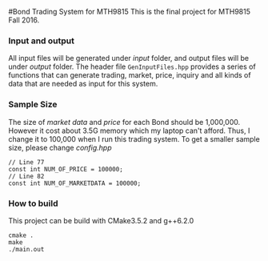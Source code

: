 #Bond Trading System for MTH9815
This is the final project for MTH9815 Fall 2016. 

### Input and output
All input files will be generated under *input* folder, and output files
will be under *output* folder. 
The header file ```GenInputFiles.hpp``` provides a series of functions that can generate trading, market, price, inquiry and all kinds of data that are needed as input for this system.

### Sample Size
The size of *market data* and *price* for each Bond should be 1,000,000. However it cost about 3.5G memory which my laptop can't afford. Thus, I change it to 100,000 when I run this trading system.
To get a smaller sample size, please change *config.hpp*
```
// Line 77
const int NUM_OF_PRICE = 100000;
// Line 82
const int NUM_OF_MARKETDATA = 100000;
```

### How to build
This project can be build with CMake3.5.2 and g++6.2.0
```
cmake .
make
./main.out
```
